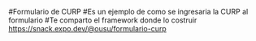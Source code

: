 #Formulario de CURP
#Es un ejemplo de como se ingresaria la CURP al formulario 
#Te comparto el framework donde lo costruir https://snack.expo.dev/@ousu/formulario-curp
